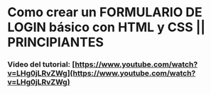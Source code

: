 # Como crear un FORMULARIO DE LOGIN básico con HTML y CSS || PRINCIPIANTES
### Video del tutorial: [https://www.youtube.com/watch?v=LHg0jLRvZWg](https://www.youtube.com/watch?v=LHg0jLRvZWg)



